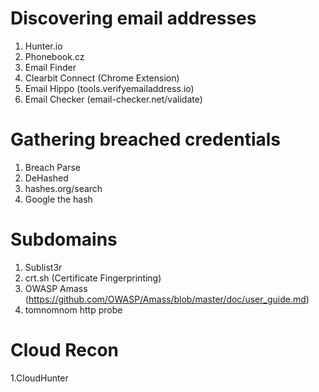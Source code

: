 # Discovering email addresses

1. Hunter.io
2. Phonebook.cz
3. Email Finder
4. Clearbit Connect (Chrome Extension)
5. Email Hippo (tools.verifyemailaddress.io)
6. Email Checker (email-checker.net/validate)

# Gathering breached credentials

1. Breach Parse
2. DeHashed
3. hashes.org/search
4. Google the hash

# Subdomains

1. Sublist3r
2. crt.sh (Certificate Fingerprinting)
3. OWASP Amass (https://github.com/OWASP/Amass/blob/master/doc/user_guide.md)
4. tomnomnom http probe

# Cloud Recon

1.CloudHunter
